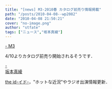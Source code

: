 ```yaml
---
title: "[news] M3-2010春 カタログ前売り情報掲載"
path: "/posts/2010-04-08--wp2082"
date: "2010-04-08 21:50:21"
cover: "no-image.png"
author: "stfate"
tags: ["ニュース","坂本真綾"]
---
```


<style type="text/css">
<!--
p {white-space: pre-wrap};
-->
</style>

<a  href="http://www.m3net.jp/" target="_blank">- M3</a>
<div >4/10よりカタログ前売り開始されるそうです．</div>

<a  href="http://www.jvcmusic.co.jp/maaya/" target="_blank">- 坂本真綾</a>
<div ><a href="http://www.jvcmusic.co.jp/maaya/id/index.html" target="_blank">the id-イド-</a>，"ホットな近況"やラジオ出演情報更新．</div>